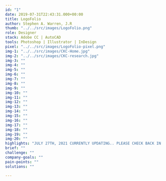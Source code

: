 ```yaml
---
id: "1"
date: 2019-07-31T22:43:31.000+00:00
title: LogoFolio
author: Stephen A. Warren, J.R
thumb: "../../src/images/LogoFolio.png"
role: Designer
stack: Adobe CC | AutoCAD
tools: Photoshop | Illustrator | InDesign
pixel: "../../src/images/LogoFolio-pixel.png"
img-1: "../../src/images/CKC-Home.jpg"
img-2: "../../src/images/CKC-research.jpg"
img-3: ""
img-4: ""
img-5: ""
img-6: ""
img-7: ""
img-8: ""
img-9: ""
img-10: ""
img-11: ""
img-12: ""
img-13: ""
img-14: ""
img-15: ""
img-16: ""
img-17: ""
img-18: ""
img-19: ""
img-20: ""
highlights: "JULY 27TH, 2021 CURRENTLY UPDATING.. PLEASE CHECK BACK IN 24-48 HOURS."
brief: ""
challenge: ""
company-goals: ""
pain-points: ""
solutions: ""

---
```



